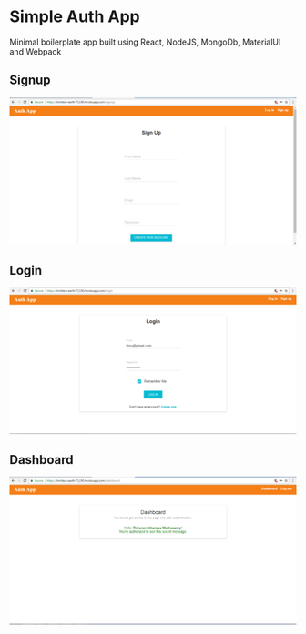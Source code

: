 # Simple Auth App

Minimal boilerplate app built using React, NodeJS, MongoDb, MaterialUI and Webpack

## Signup
![alt tag](https://github.com/Thirunavukkarasu/simple-auth-app/blob/master/client/assets/img/signup.PNG)
## Login
![alt tag](https://github.com/Thirunavukkarasu/simple-auth-app/blob/master/client/assets/img/login.PNG)
## Dashboard
![alt tag](https://github.com/Thirunavukkarasu/simple-auth-app/blob/master/client/assets/img/dashboard.PNG)
